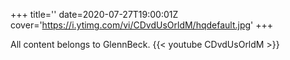 +++
title=''
date=2020-07-27T19:00:01Z
cover='https://i.ytimg.com/vi/CDvdUsOrldM/hqdefault.jpg'
+++

All content belongs to GlennBeck.
{{< youtube CDvdUsOrldM >}}
